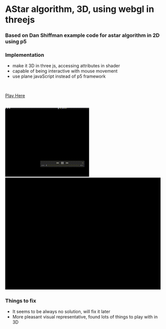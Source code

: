 # AStar algorithm, 3D, using webgl in threejs

### Based on Dan Shiffman example code for astar algorithm in 2D using p5

### Implementation
* make it 3D in three js, accessing attributes in shader
* capable of being interactive with mouse movement
* use plane javaScript instead of p5 framework

<br />

[Play Here](http://caiyuli.com/projects/visualization_algorithm_ai/astar_webgl/index.html)

<br />

<img src = "https://github.com/yulicai/NOC_Intelligence-Learning/raw/master/images/gif_w1.gif" width = "270">

<img src = "https://github.com/yulicai/NOC_Intelligence-Learning/raw/master/images/w1_movemouse.gif" width = "500">


### Things to fix
* It seems to be always no solution, will fix it later
* More pleasant visual representative, found lots of things to play with in 3D
